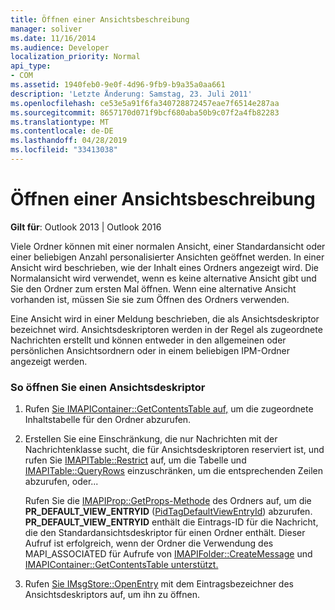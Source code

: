 ```yaml
---
title: Öffnen einer Ansichtsbeschreibung
manager: soliver
ms.date: 11/16/2014
ms.audience: Developer
localization_priority: Normal
api_type:
- COM
ms.assetid: 1940feb0-9e0f-4d96-9fb9-b9a35a0aa661
description: 'Letzte Änderung: Samstag, 23. Juli 2011'
ms.openlocfilehash: ce53e5a91f6fa340728872457eae7f6514e287aa
ms.sourcegitcommit: 8657170d071f9bcf680aba50b9c07f2a4fb82283
ms.translationtype: MT
ms.contentlocale: de-DE
ms.lasthandoff: 04/28/2019
ms.locfileid: "33413038"
---
```

# <a name="opening-a-view-descriptor"></a>Öffnen einer Ansichtsbeschreibung
  
**Gilt für**: Outlook 2013 | Outlook 2016 
  
Viele Ordner können mit einer normalen Ansicht, einer Standardansicht oder einer beliebigen Anzahl personalisierter Ansichten geöffnet werden. In einer Ansicht wird beschrieben, wie der Inhalt eines Ordners angezeigt wird. Die Normalansicht wird verwendet, wenn es keine alternative Ansicht gibt und Sie den Ordner zum ersten Mal öffnen. Wenn eine alternative Ansicht vorhanden ist, müssen Sie sie zum Öffnen des Ordners verwenden.
  
Eine Ansicht wird in einer Meldung beschrieben, die als Ansichtsdeskriptor bezeichnet wird. Ansichtsdeskriptoren werden in der Regel als zugeordnete Nachrichten erstellt und können entweder in den allgemeinen oder persönlichen Ansichtsordnern oder in einem beliebigen IPM-Ordner angezeigt werden.
  
### <a name="to-open-a-view-descriptor"></a>So öffnen Sie einen Ansichtsdeskriptor
  
1. Rufen [Sie IMAPIContainer::GetContentsTable auf,](imapicontainer-getcontentstable.md) um die zugeordnete Inhaltstabelle für den Ordner abzurufen. 
    
2. Erstellen Sie eine Einschränkung, die nur Nachrichten mit der Nachrichtenklasse sucht, die für Ansichtsdeskriptoren reserviert ist, und rufen Sie [IMAPITable::Restrict](imapitable-restrict.md) auf, um die Tabelle und [IMAPITable::QueryRows](imapitable-queryrows.md) einzuschränken, um die entsprechenden Zeilen abzurufen, oder...
    
   Rufen Sie die [IMAPIProp::GetProps-Methode](imapiprop-getprops.md) des Ordners auf, um die **PR_DEFAULT_VIEW_ENTRYID** ([PidTagDefaultViewEntryId](pidtagdefaultviewentryid-canonical-property.md)) abzurufen. **PR_DEFAULT_VIEW_ENTRYID** enthält die Eintrags-ID für die Nachricht, die den Standardansichtsdeskriptor für einen Ordner enthält. Dieser Aufruf ist erfolgreich, wenn der Ordner die Verwendung des MAPI_ASSOCIATED für Aufrufe von [IMAPIFolder::CreateMessage](imapifolder-createmessage.md) und [IMAPIContainer::GetContentsTable unterstützt.](imapicontainer-getcontentstable.md)
    
3. Rufen [Sie IMsgStore::OpenEntry](imsgstore-openentry.md) mit dem Eintragsbezeichner des Ansichtsdeskriptors auf, um ihn zu öffnen. 
    

